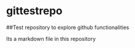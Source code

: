 # gittestrepo

##Test repository to explore github functionalities

Its a markdown file in this repository
